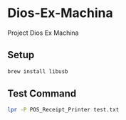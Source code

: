 # Dios-Ex-Machina
Project Dios Ex Machina


## Setup
```bash
brew install libusb
```

## Test Command
```bash
lpr -P POS_Receipt_Printer test.txt
```
